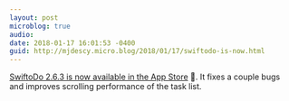 ```yaml
---
layout: post
microblog: true
audio: 
date: 2018-01-17 16:01:53 -0400
guid: http://mjdescy.micro.blog/2018/01/17/swiftodo-is-now.html
---
```

[SwiftoDo 2.6.3 is now available in the App Store](https://itunes.apple.com/us/app/swiftodo-task-list-for-todo.txt/id1073798440?ls=1&mt=8) 📱. It fixes a couple bugs and improves scrolling performance of the task list.
